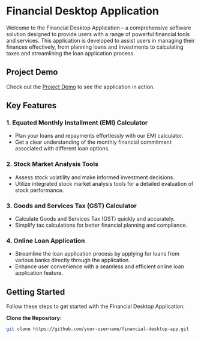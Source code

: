 # Financial Desktop Application

Welcome to the Financial Desktop Application – a comprehensive software solution designed to provide users with a range of powerful financial tools and services. This application is developed to assist users in managing their finances effectively, from planning loans and investments to calculating taxes and streamlining the loan application process.

## Project Demo

Check out the [Project Demo](https://drive.google.com/file/d/1W4lcGW4dDgJAezsC4cdKhg22d2V3sict/view) to see the application in action.


## Key Features

### 1. Equated Monthly Installment (EMI) Calculator
- Plan your loans and repayments effortlessly with our EMI calculator.
- Get a clear understanding of the monthly financial commitment associated with different loan options.

### 2. Stock Market Analysis Tools
- Assess stock volatility and make informed investment decisions.
- Utilize integrated stock market analysis tools for a detailed evaluation of stock performance.

### 3. Goods and Services Tax (GST) Calculator
- Calculate Goods and Services Tax (GST) quickly and accurately.
- Simplify tax calculations for better financial planning and compliance.

### 4. Online Loan Application
- Streamline the loan application process by applying for loans from various banks directly through the application.
- Enhance user convenience with a seamless and efficient online loan application feature.

## Getting Started

Follow these steps to get started with the Financial Desktop Application:

 **Clone the Repository:**
   ```bash
   git clone https://github.com/your-username/financial-desktop-app.git

